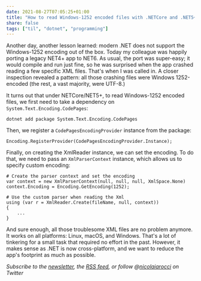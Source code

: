 ```yaml
---
date: 2021-08-27T07:05:25+01:00
title: "How to read Windows-1252 encoded files with .NETCore and .NET5+"
share: false
tags: ["til", "dotnet", "programming"]
---
```

Another day, another lesson learned: modern .NET does not support the
Windows-1252 encoding out of the box. Today my colleague was happily porting
a legacy NET4+ app to NET6. As usual, the port was super-easy; it would compile
and run just fine, so he was surprised when the app crashed reading a few
specific XML files. That's when I was called in. A closer inspection revealed
a pattern: all those crashing files were Windows 1252-encoded (the rest, a vast
majority, were UTF-8.)

It turns out that under NETCore/NET5+, to read Windows-1252 encoded files, we
first need to take a dependency on `System.Text.Encoding.CodePages`:

    dotnet add package System.Text.Encoding.CodePages

Then, we register a `CodePagesEncodingProvider` instance from the package:

    Encoding.RegisterProvider(CodePagesEncodingProvider.Instance);

Finally, on creating the XmlReader instance, we can set the encoding. To do
that, we need to pass an `XmlParserContext` instance, which allows us to
specify custom encoding:

    # Create the parser context and set the encoding
    var context = new XmlParserContext(null, null, null, XmlSpace.None)
    context.Encoding = Encoding.GetEncoding(1252);

    # Use the custom parser when reading the Xml
    using (var r = XmlReader.Create(fileName, null, context))
    {
        ...
    }


And sure enough, all those troublesome XML files are no problem anymore. It
works on all platforms: Linux, macOS, and Windows.  That's a lot of tinkering
for a small task that required no effort in the past. However, it makes sense
as .NET is now cross-platform, and we want to reduce the app's footprint as
much as possible.

*Subscribe to the [newsletter][nl], the [RSS feed][rss], or follow @[nicolaiarocci][tw] on Twitter*

 [rss]: https://nicolaiarocci.com/index.xml
 [tw]: http://twitter.com/nicolaiarocci
 [nl]: https://nicolaiarocci.substack.com
